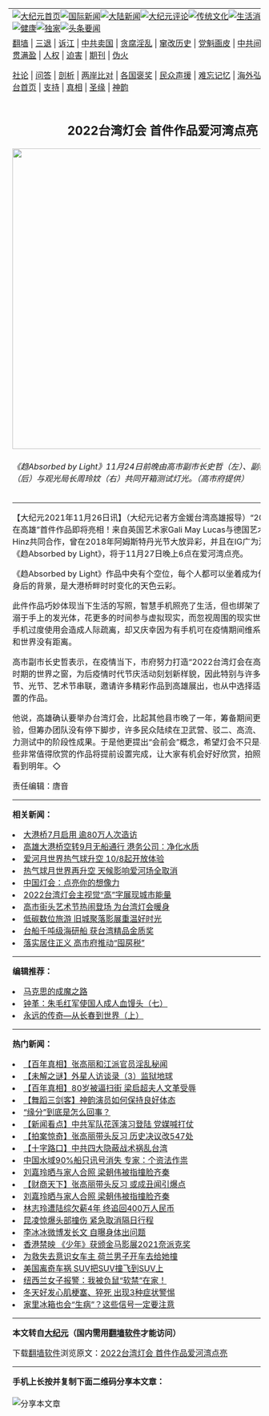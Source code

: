 <a name="1" id="1" target="_blank"></a><span id="1"></span>
<table align=center border="0"><tr><td colspan="2" VALIGN=TOP><a href="https://github.com/lkpsfe3093/djy/blob/master/gb/nf1351518.md#1"><img src="https://raw.githubusercontent.com/lkpsfe3093/www/master/t/djy/1.jpg" title="大纪元首页" alt="大纪元首页"></a><a href="https://github.com/lkpsfe3093/djy/blob/master/gb/n24hr.md#1"><img src="https://raw.githubusercontent.com/lkpsfe3093/www/master/t/djy/3.jpg" title="国际新闻" alt="国际新闻"></a><a href="https://github.com/lkpsfe3093/djy/blob/master/gb/nsc413.md#1"><img src="https://raw.githubusercontent.com/lkpsfe3093/www/master/t/djy/4.jpg" title="大陆新闻" alt="大陆新闻"></a><a href="https://github.com/lkpsfe3093/djy/blob/master/gb/news392.md#1"><img src="https://raw.githubusercontent.com/lkpsfe3093/www/master/t/djy/5.jpg" title="大纪元评论" alt="大纪元评论"></a><a href="https://github.com/lkpsfe3093/djy/blob/master/gb/news2007.md#1"><img src="https://raw.githubusercontent.com/lkpsfe3093/www/master/t/djy/6.jpg" title="传统文化" alt="传统文化"></a><a href="https://github.com/lkpsfe3093/djy/blob/master/gb/news2008.md#1"><img src="https://raw.githubusercontent.com/lkpsfe3093/www/master/t/djy/7.jpg" title="生活消费" alt="生活消费"></a><a href="https://github.com/lkpsfe3093/djy/blob/master/gb/ncyule.md#1"><img src="https://raw.githubusercontent.com/lkpsfe3093/www/master/t/djy/8.jpg" title="娱乐休闲" alt="娱乐休闲"></a><a href="https://github.com/lkpsfe3093/djy/blob/master/gb/nsc1002.md#1"><img src="https://raw.githubusercontent.com/lkpsfe3093/www/master/t/djy/9.jpg" title="健康" alt="健康"></a><a href="https://github.com/lkpsfe3093/djy/blob/master/gb/nf6092.md#1"><img src="https://raw.githubusercontent.com/lkpsfe3093/www/master/t/djy/10a.jpg" title="独家" alt="独家"></a><a href="https://github.com/lkpsfe3093/djy/blob/master/gb/nf4514.md#1"><img src="https://raw.githubusercontent.com/lkpsfe3093/www/master/t/djy/12a.jpg" title="头条要闻" alt="头条要闻"></a></td></tr>
<tr><td colspan="2" VALIGN=TOP><a target="_blank" href="https://github.com/lkpsfe3093/www/blob/master/README.md?zsrh#1">翻墙</a> | <a target="_blank" href="https://github.com/lkpsfe3093/djy/blob/master/gb/nf5657.md#1">三退</a> | <a target="_blank" href="https://github.com/lkpsfe3093/djy/blob/master/gb/nf6124.md#1">诉江</a> | <a target="_blank" href="https://github.com/lkpsfe3093/djy/blob/master/gb/nf1176117.md#1">中共卖国</a> | <a target="_blank" href="https://github.com/lkpsfe3093/djy/blob/master/gb/nf5773.md#1">贪腐淫乱</a> | <a target="_blank" href="https://github.com/lkpsfe3093/djy/blob/master/gb/nf1176115.md#1">窜改历史</a> | <a target="_blank" href="https://github.com/lkpsfe3093/djy/blob/master/gb/nf1176107.md#1">党魁画皮</a> | <a target="_blank" href="https://github.com/lkpsfe3093/djy/blob/master/gb/nf1320400.md#1">中共间谍</a> | <a target="_blank" href="https://github.com/lkpsfe3093/djy/blob/master/gb/nf1176114.md#1">破坏传统</a> | <a target="_blank" href="https://github.com/lkpsfe3093/ntdtv/blob/master/gb/prog447_1.md#1">恶贯满盈</a> | <a target="_blank" href="https://github.com/lkpsfe3093/djy/blob/master/gb/ncid278.md#1">人权</a> | <a target="_blank" href="https://github.com/lkpsfe3093/djy/blob/master/gb/nf1176111.md#1">迫害</a> | <a target="_blank" href="https://gitlab.com/szzdlab/mh-qikan/blob/master/README.md#1">期刊</a> | <a target="_blank" href="https://github.com/lkpsfe3093/djy/blob/master/gb/nf5562.md#1">伪火</a></p><p><a target="_blank" href="https://github.com/lkpsfe3093/djy/blob/master/gb/9p.md#1">社论</a> | <a target="_blank" href="https://github.com/lkpsfe3093/djy/blob/master/gb/nf4378.md#1">问答</a> | <a target="_blank" href="https://github.com/lkpsfe3093/djy/blob/master/gb/nf5792.md#1">剖析</a> | <a target="_blank" href="https://github.com/lkpsfe3093/djy/blob/master/gb/nf5735.md#1">两岸比对</a> | <a target="_blank" href="https://github.com/lkpsfe3093/djy/blob/master/gb/nf6119.md#1">各国褒奖</a> | <a target="_blank" href="https://github.com/lkpsfe3093/djy/blob/master/gb/nf6120.md#1">民众声援</a> | <a target="_blank" href="https://github.com/lkpsfe3093/djy/blob/master/gb/nf1188594.md#1">难忘记忆</a> | <a target="_blank" href="https://github.com/lkpsfe3093/djy/blob/master/gb/nf3180.md#1">海外弘传</a> | <a target="_blank" href="https://github.com/lkpsfe3093/djy/blob/master/gb/nf5410.md#1">万人上访</a> | <a target="_blank" href="https://github.com/lkpsfe3093/www/blob/master/README.md?zsrh#1">平台首页</a> | <a target="_blank" href="https://github.com/lkpsfe3093/djy/blob/master/gb/nf4386.md#1">支持</a> | <a target="_blank" href="https://github.com/lkpsfe3093/djy/blob/master/gb/nf4389.md#1">真相</a> | <a target="_blank" href="https://github.com/lkpsfe3093/djy/blob/master/gb/nf5790.md#1">圣缘</a> | <a target="_blank" href="https://github.com/lkpsfe3093/djy/blob/master/gb/nf4786.md#1">神韵</a></td></tr>
<tr><td VALIGN=TOP width="626"><h2 align=center>2022台湾灯会 首件作品爱河湾点亮</h2>
<img width="600" src="https://i.epochtimes.com/assets/uploads/2021/11/id13399952-529215-600x400.jpg" />
<h6>《趋Absorbed by Light》11月24日前晚由高市副市长史哲（左）、副秘书长郭添贵（后）与观光局长周玲妏（右）共同开箱测试灯光。（高市府提供）
</h6>
<hr>
<p>【大纪元2021年11月26日讯】（大纪元记者方金媛台湾高雄报导）“2022台湾<ahref="https://github.com/lkpsfe3093/djy/blob/master/gb/tag/%E7%81%AF%E4%BC%9A.md#1">灯会</a>在高雄”首件作品即将亮相！来自英国艺术家Gali May Lucas与德国艺术家Karoline Hinz共同合作，曾在2018年阿姆斯特丹光节大放异彩，并且在IG广为流传的作品《趋Absorbed by Light》，将于11月27日晚上6点在<ahref="https://github.com/lkpsfe3093/djy/blob/master/gb/tag/%E7%88%B1%E6%B2%B3.md#1">爱河</a>湾点亮。</p>
<p>《趋Absorbed by Light》作品中央有个空位，每个人都可以坐着成为作品一部分，身后的背景，是<ahref="https://github.com/lkpsfe3093/djy/blob/master/gb/tag/%E5%A4%A7%E6%B8%AF%E6%A1%A5.md#1">大港桥</a>畔时时变化的天色云彩。</p>
<p>此件作品巧妙体现当下生活的写照，智慧手机照亮了生活，但也绑架了自由。人们沉溺于手上的发光体，花更多的时间参与虚拟现实，而忽视周围的现实世界。人们担心手机过度使用会造成人际疏离，却又庆幸因为有手机可在疫情期间维系日常，让自己和世界没有距离。</p>
<p>高市副市长史哲表示，在疫情当下，市府努力打造“2022台湾<ahref="https://github.com/lkpsfe3093/djy/blob/master/gb/tag/%E7%81%AF%E4%BC%9A.md#1">灯会</a>在高雄”成为后疫情时期的世界之窗，为后疫情时代节庆活动刻划新样貌，因此特别与许多国际重要灯节、光节、艺术节串联，邀请许多精彩作品到高雄展出，也从中选择适合城市长久设置的作品。</p>
<p>他说，高雄确认要举办台湾灯会，比起其他县市晚了一年，筹备期间更面临疫情考验，但筹办团队没有停下脚步，许多民众陆续在卫武营、驳二、高流、<ahref="https://github.com/lkpsfe3093/djy/blob/master/gb/tag/%E7%88%B1%E6%B2%B3.md#1">爱河</a>发现了努力测试中的阶段性成果。于是他更提出“会前会”概念，希望灯会不只是昙花一现，一些非常值得欣赏的作品将提前设置完成，让大家有机会好好欣赏，拍照留念，从今年看到明年。◇</p>
<p>责任编辑：唐音</p>

<hr>


<strong>相关新闻：</strong>
<li><a href="https://github.com/lkpsfe3093/djy/blob/master/gb/20/11/10/n12538458.md#1">大港桥7月启用 逾80万人次造访</a></li>
<li><a href="https://github.com/lkpsfe3093/djy/blob/master/gb/21/4/11/n12872523.md#1">高雄大港桥空转9月无船通行 港务公司：净化水质</a></li>
<li><a href="https://github.com/lkpsfe3093/djy/blob/master/gb/21/9/29/n13268801.md#1">爱河月世界热气球升空 10/8起开放体验</a></li>
<li><a href="https://github.com/lkpsfe3093/djy/blob/master/gb/21/10/25/n13328047.md#1">热气球月世界再升空 天候影响爱河场全取消</a></li>
<li><a href="https://github.com/lkpsfe3093/djy/blob/master/gb/21/11/9/n13365889.md#1">中国灯会：点亮你的想像力</a></li>
<li><a href="https://github.com/lkpsfe3093/djy/blob/master/gb/21/11/15/n13377189.md#1">2022台湾灯会主视觉“高”字展现城市能量</a></li>
<li><a href="https://github.com/lkpsfe3093/djy/blob/master/gb/21/11/17/n13381306.md#1">高市街头艺术节热闹登场 为台湾灯会暖身</a></li>
<li><a href="https://github.com/lkpsfe3093/djy/blob/master/gb/21/11/25/n13397705.md#1">低碳数位旅游 旧城聚落影展重温好时光</a></li>
<li><a href="https://github.com/lkpsfe3093/djy/blob/master/gb/21/11/25/n13397534.md#1">台船千吨级海研船 获台湾精品金质奖</a></li>
<li><a href="https://github.com/lkpsfe3093/djy/blob/master/gb/21/11/24/n13395376.md#1">落实居住正义 高市府推动“囤房税”</a></li>
<hr>


<strong>编辑推荐：</strong>
<li><a href="https://github.com/upjkzu3674/djy/blob/master/gb/10/11/7/n3077476.md?dfh#1" target="_blank">马克思的成魔之路</a></li><li><a href="https://github.com/tsiac2612/djy/blob/master/gb/17/10/23/n9759878.md#1" target="_blank">钟革：朱毛红军使国人成人血馒头（七）</a></li><li><a href="https://github.com/tsiac2612/djy/blob/master/gb/17/5/5/n9108791.md#1" target="_blank">永远的传奇—从长春到世界（上）</a></li>
<hr>

<strong>热门新闻：</strong>
<li><a href="https://github.com/lkpsfe3093/djy/blob/master/gb/21/11/16/n13379941.md#1">【百年真相】张高丽和江派官员淫乱秘闻</a></li>
<li><a href="https://github.com/lkpsfe3093/djy/blob/master/gb/21/11/19/n13386805.md#1">【未解之谜】外星人访谈录（3）监狱地球</a></li>
<li><a href="https://github.com/lkpsfe3093/djy/blob/master/gb/21/11/19/n13386938.md#1">【百年真相】80岁被逼扫街 梁启超夫人文革受辱</a></li>
<li><a href="https://github.com/lkpsfe3093/djy/blob/master/gb/21/11/20/n13388351.md#1">【舞蹈三剑客】神韵演员如何保持良好体态</a></li>
<li><a href="https://github.com/lkpsfe3093/djy/blob/master/gb/21/11/21/n13389103.md#1">“缘分”到底是怎么回事？</a></li>
<li><a href="https://github.com/lkpsfe3093/djy/blob/master/gb/21/11/24/n13395948.md#1">【新闻看点】中共军队花莲演习登陆 党媒喊打仗</a></li>
<li><a href="https://github.com/lkpsfe3093/djy/blob/master/gb/21/11/25/n13397949.md#1">【拍案惊奇】张高丽带头反习 历史决议改547处</a></li>
<li><a href="https://github.com/lkpsfe3093/djy/blob/master/gb/21/11/25/n13397940.md#1">【十字路口】中共四大隐蔽战术祸乱台湾</a></li>
<li><a href="https://github.com/lkpsfe3093/djy/blob/master/gb/21/11/24/n13396309.md#1">中国水域90%船只讯号消失 专家：个资法作祟</a></li>
<li><a href="https://github.com/lkpsfe3093/djy/blob/master/gb/21/11/23/n13394282.md#1">刘嘉玲晒与家人合照 梁朝伟被指撞脸齐秦</a></li>
<li><a href="https://github.com/lkpsfe3093/djy/blob/master/gb/21/11/23/n13393781.md#1">【财商天下】张高丽带头反习 或成丑闻引爆点</a></li>
<li><a href="https://github.com/lkpsfe3093/djy/blob/master/gb/21/11/23/n13394282.md#1">刘嘉玲晒与家人合照 梁朝伟被指撞脸齐秦</a></li>
<li><a href="https://github.com/lkpsfe3093/djy/blob/master/gb/21/11/24/n13396343.md#1">林志玲遭陆综欠薪4年 终追回400万人民币</a></li>
<li><a href="https://github.com/lkpsfe3093/djy/blob/master/gb/21/11/23/n13394062.md#1">昆凌惊爆头部撞伤 紧急取消隔日行程</a></li>
<li><a href="https://github.com/lkpsfe3093/djy/blob/master/gb/21/11/23/n13394146.md#1">李冰冰微博发长文 自曝身体出问题</a></li>
<li><a href="https://github.com/lkpsfe3093/djy/blob/master/gb/21/11/25/n13396658.md#1">香港禁映 《少年》获颁金马影展2021奈派克奖</a></li>
<li><a href="https://github.com/lkpsfe3093/djy/blob/master/gb/21/11/23/n13392522.md#1">为救失去意识女车主 荷兰男子开车去给她撞</a></li>
<li><a href="https://github.com/lkpsfe3093/djy/blob/master/gb/21/11/24/n13395285.md#1">美国离奇车祸 SUV把SUV撞飞到SUV上</a></li>
<li><a href="https://github.com/lkpsfe3093/djy/blob/master/gb/21/11/23/n13392810.md#1">纽西兰女子报警：我被负鼠“软禁”在家！</a></li>
<li><a href="https://github.com/lkpsfe3093/djy/blob/master/gb/21/11/23/n13392978.md#1">冬天好发心肌梗塞、猝死 出现3种症状警惕</a></li>
<li><a href="https://github.com/lkpsfe3093/djy/blob/master/gb/21/11/23/n13392900.md#1">家里冰箱也会“生病”？这些信号一定要注意</a></li>
<hr>

<strong>本文转自<a href="https://www.epochtimes.com">大纪元</a>（国内需用<a href="https://github.com/lkpsfe3093/www/blob/master/README.md#8">翻墙软件</a>才能访问）</strong><p>下载<a href="https://github.com/lkpsfe3093/www/blob/master/README.md#8">翻墙软件</a>浏览原文：<a href="https://www.epochtimes.com/gb/21/11/26/n13399950.htm">2022台湾灯会 首件作品爱河湾点亮</a></p><hr>

<strong>手机上长按并复制下面二维码分享本文章：</strong><br><br><img src="https://chart.apis.google.com/chart?cht=qr&chs=240x240&choe=UTF-8&chld=M|2&chl=https://github.com/lkpsfe3093/djy/blob/master/gb/21/11/26/n13399950.md%231" title="分享本文章"></td><td VALIGN=TOP><a href="https://github.com/lkpsfe3093/djy/blob/master/gb/16/1/21/n4622075.md?dfh#1" target="_blank"><img src="https://raw.githubusercontent.com/lkpsfe3093/djy/master/gb/300/wei-f1.jpg" title="中共的伪火骗局"  alt="中共的伪火骗局"></a><br><a href="https://github.com/lkpsfe3093/www/blob/master/README.md?dfh#9" target="_blank"><img src="https://raw.githubusercontent.com/lkpsfe3093/djy/master/gb/300/yong-h.jpg" title="永恒的见证"  alt="永恒的见证"></a><br><a href="https://github.com/lkpsfe3093/djy/blob/master/gb/13/9/29/n3974789.md?dfh#1" target="_blank"><img src="https://raw.githubusercontent.com/lkpsfe3093/djy/master/gb/300/shang-lnz.jpg" title="善良女子被中共投男牢"  alt="善良女子被中共投男牢"></a><br><a href="https://github.com/lkpsfe3093/djy/blob/master/gb/16/3/16/n4663449.md?dfh#1" target="_blank"><img src="https://raw.githubusercontent.com/lkpsfe3093/djy/master/gb/300/huo-z3.jpg" title="警卫目击活摘器官"  alt="警卫目击活摘器官"></a><br><a href="https://github.com/lkpsfe3093/djy/blob/master/gb/16/8/7/n8177641.md?dfh#1" target="_blank"><img src="https://raw.githubusercontent.com/lkpsfe3093/djy/master/gb/300/huo-z4.jpg" title="证人描述活摘恐怖"  alt="证人描述活摘恐怖"></a><br><a href="https://github.com/lkpsfe3093/djy/blob/master/gb/10/4/19/n2881569.md?dfh#1" target="_blank"><img src="https://raw.githubusercontent.com/lkpsfe3093/djy/master/gb/300/huo-z1.jpg" title="揭开活摘器官黑幕"  alt="揭开活摘器官黑幕"></a><br><a href="https://github.com/lkpsfe3093/djy/blob/master/gb/10/11/7/n3077476.md?dfh#1" target="_blank"><img src="https://raw.githubusercontent.com/lkpsfe3093/djy/master/gb/300/ma-ks.jpg" title="马克思的成魔之路"  alt="马克思的成魔之路"></a><br><a href="https://github.com/lkpsfe3093/djy/blob/master/gb/14/6/9/n4173977.md?dfh#1" target="_blank"><img src="https://raw.githubusercontent.com/lkpsfe3093/djy/master/gb/300/chang-zs.jpg" title="藏字石 蕴天机"  alt="藏字石 蕴天机"></a><br><a href="https://github.com/lkpsfe3093/djy/blob/master/gb/18/5/10/n10381511.md?dfh#1" target="_blank"><img src="https://raw.githubusercontent.com/lkpsfe3093/djy/master/gb/300/st1.jpg" title="关注三亿人三退"  alt="关注三亿人三退"></a><br><a href="https://github.com/lkpsfe3093/djy/blob/master/gb/18/3/21/n10237682.md?dfh#1" target="_blank"><img src="https://raw.githubusercontent.com/lkpsfe3093/djy/master/gb/300/jie-t.jpg" title="解体中共复兴中华"  alt="解体中共复兴中华"></a><br><a href="https://github.com/lkpsfe3093/djy/blob/master/gb/9/2/9/n2422991.md?dfh#1" target="_blank"><img src="https://raw.githubusercontent.com/lkpsfe3093/djy/master/gb/300/gao-zs.jpg" title="中共迫害良心律师"  alt="中共迫害良心律师"></a><br><a href="https://github.com/lkpsfe3093/djy/blob/master/gb/18/12/9/n10900044.md?dfh#1" target="_blank"><img src="https://raw.githubusercontent.com/lkpsfe3093/djy/master/gb/300/sj1.jpg" title="三百多万人举报江泽民"  alt="三百多万人举报江泽民"></a><br><a href="https://github.com/lkpsfe3093/djy/blob/master/gb/18/8/28/n10672014.md?dfh#1" target="_blank"><img src="https://raw.githubusercontent.com/lkpsfe3093/djy/master/gb/300/sj2.jpg" title="这些官员为何起诉江泽民"  alt="这些官员为何起诉江泽民"></a><br><a href="https://github.com/lkpsfe3093/djy/blob/master/gb/8/12/18/n2367165.md?dfh#1" target="_blank"><img src="https://raw.githubusercontent.com/lkpsfe3093/djy/master/gb/300/liangan.jpg" title="海峡两岸的强烈对比"  alt="海峡两岸的强烈对比"></a><br><a href="https://github.com/lkpsfe3093/djy/blob/master/gb/15/12/10/n4593139.md?dfh#1" target="_blank"><img src="https://raw.githubusercontent.com/lkpsfe3093/djy/master/gb/300/jia-ndzl.jpg" title="加拿大总理的贺信"  alt="加拿大总理的贺信"></a><br><a href="https://github.com/lkpsfe3093/djy/blob/master/gb/11/6/17/n3289382.md?dfh#1" target="_blank"><img src="https://raw.githubusercontent.com/lkpsfe3093/djy/master/gb/300/xiao-wd.jpg" title="探寻真相兼听则明"  alt="探寻真相兼听则明"></a><br><a href="https://github.com/lkpsfe3093/djy/blob/master/gb/18/10/27/n10812623.md?dfh#1" target="_blank"><img src="https://raw.githubusercontent.com/lkpsfe3093/djy/master/gb/300/yindu.jpg" title="印度媒体报道东方"  alt="印度媒体报道东方"></a><br><a href="https://github.com/lkpsfe3093/djy/blob/master/gb/18/6/9/n10469652.md?dfh#1" target="_blank"><img src="https://raw.githubusercontent.com/lkpsfe3093/djy/master/gb/300/xie-j.jpg" title="不一样的海外校园"  alt="不一样的海外校园"></a><br><a href="https://github.com/lkpsfe3093/djy/blob/master/gb/7/4/5/n1669415.md?dfh#1" target="_blank"><img src="https://raw.githubusercontent.com/lkpsfe3093/djy/master/gb/300/li-up.jpg" title="从大师到徒弟的传奇"  alt="从大师到徒弟的传奇"></a><br><a href="https://github.com/lkpsfe3093/djy/blob/master/gb/17/5/26/n9191512.md?dfh#1" target="_blank"><img src="https://raw.githubusercontent.com/lkpsfe3093/djy/master/gb/300/zfl2.jpg" title="亿万人与东方一本奇书"  alt="亿万人与东方一本奇书"></a><br><a href="https://github.com/lkpsfe3093/djy/blob/master/gb/13/11/27/n4020290.md?dfh#1" target="_blank"><img src="https://raw.githubusercontent.com/lkpsfe3093/djy/master/gb/300/zhen-h.jpg" title="大陆见不到的震撼场面"  alt="大陆见不到的震撼场面"></a><br><a href="https://github.com/lkpsfe3093/djy/blob/master/gb/15/7/17/n4482910.md?dfh#1" target="_blank"><img src="https://raw.githubusercontent.com/lkpsfe3093/djy/master/gb/300/dalu-sk.jpg" title="人心向善 大陆当初盛况"  alt="人心向善 大陆当初盛况"></a><br><a href="https://github.com/lkpsfe3093/djy/blob/master/gb/19/1/5/n10955468.md?dfh#1" target="_blank"><img src="https://raw.githubusercontent.com/lkpsfe3093/djy/master/gb/300/zfl1.jpg" title="追寻真理 这书讲什么"  alt="追寻真理 这书讲什么"></a><br><a href="https://github.com/lkpsfe3093/www/blob/master/README.md?dfh#1" target="_blank"><img src="https://raw.githubusercontent.com/lkpsfe3093/djy/master/gb/300/fq1.jpg" title="下载免费翻墙软件"  alt="下载免费翻墙软件"></a><br></td></tr></table>
